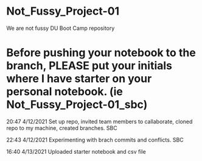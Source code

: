 # Not_Fussy_Project-01
We are not fussy DU Boot Camp repository
# Before pushing your notebook to the branch, PLEASE put your initials where I have starter on your personal notebook.       (ie Not_Fussy_Project-01_sbc) 
20:47 4/12/2021 Set up repo, invited team members to callaborate, cloned repo to my machine, created branches. SBC

22:43 4/12/2021 Experimenting with brach commits and conflicts. SBC

16:40 4/13/2021 Uploaded starter notebook and csv file
